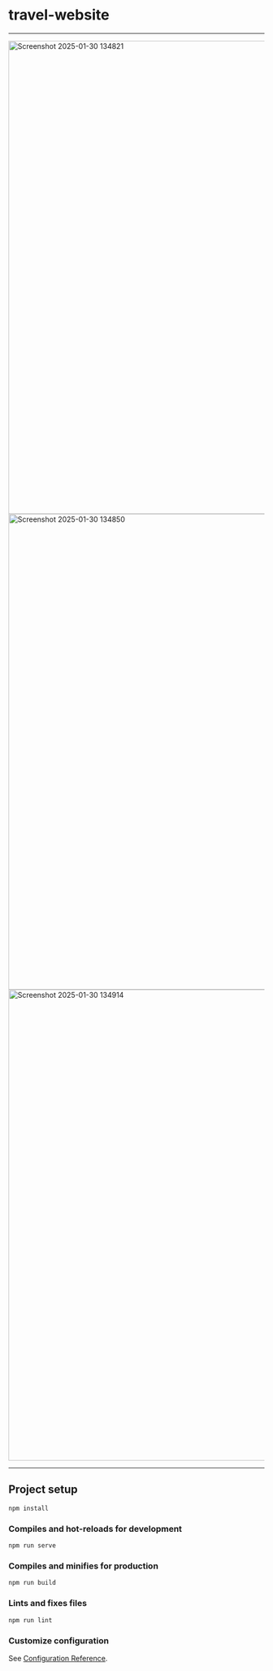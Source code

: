 # travel-website



---
<img width="930" alt="Screenshot 2025-01-30 134821" src="https://github.com/user-attachments/assets/1a1297b0-4353-4b95-9d9b-c66ece255f07" />
<img width="935" alt="Screenshot 2025-01-30 134850" src="https://github.com/user-attachments/assets/58940490-5f93-4475-a44d-095a7b8dca44" />
 <img width="926" alt="Screenshot 2025-01-30 134914" src="https://github.com/user-attachments/assets/4d437cee-14d9-47b3-a586-8af26334c547" />

---

## Project setup
```
npm install
```

### Compiles and hot-reloads for development
```
npm run serve
```

### Compiles and minifies for production
```
npm run build
```

### Lints and fixes files
```
npm run lint
```

### Customize configuration
See [Configuration Reference](https://cli.vuejs.org/config/).

